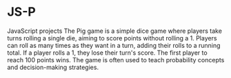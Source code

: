 # JS-P
JavaScript projects
The Pig game is a simple dice game where players take turns rolling a single die, aiming to score points without rolling a 1. Players 
can roll as many times as they want in a turn, adding their rolls to a running total. If a player rolls a 1, they lose their turn's
score. The first player to reach 100 points wins. The game is often used to teach probability concepts and decision-making strategies.
